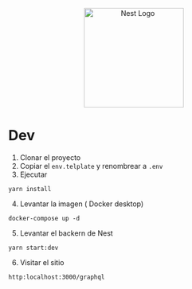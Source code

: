 <p align="center">
  <a href="http://nestjs.com/" target="blank"><img src="https://nestjs.com/img/logo-small.svg" width="200" alt="Nest Logo" /></a>
</p>
 

 # Dev
 1. Clonar el proyecto
 2. Copiar el ```env.telplate``` y renombrear a ```.env```
 3. Ejecutar 
 ```
yarn install
 ```

 4. Levantar la imagen ( Docker desktop)

 ```
docker-compose up -d
 ```

 5. Levantar el backern de Nest

 ```
yarn start:dev
 ```

 6. Visitar el sitio
 ```
http:localhost:3000/graphql
 ```
